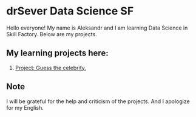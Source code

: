 # drSever Data Science SF
Hello everyone! My name is Aleksandr and I am learning Data Science in Skill Factory.
Below are my projects.

## My learning projects here:

1. [Project: Guess the celebrity.](https://github.com/drSever/drSever_data_science/tree/main/Learning_projects_dl/project_1)


## Note
I will be grateful for the help and criticism of the projects. And I apologize for my English.